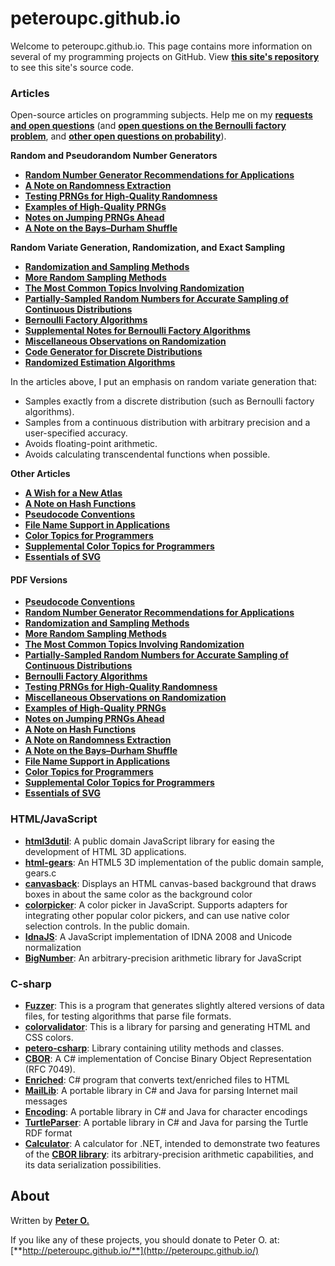 peteroupc.github.io
====

Welcome to peteroupc.github.io. This page contains more information
on several of my programming projects on GitHub.  View [**this site's repository**](https://github.com/peteroupc/peteroupc.github.io)
to see this site's source code.

<a id=Articles></a>
### Articles

Open-source articles on programming subjects.  Help me on my [**requests and open questions**](./requests.html) (and [**open questions on the Bernoulli factory problem**](./bernreq.html), and [**other open questions on probability**](./requestsother.html)).

**Random and Pseudorandom Number Generators**

* [**Random Number Generator Recommendations for Applications**](./random.html)
* [**A Note on Randomness Extraction**](./randextract.html)
* [**Testing PRNGs for High-Quality Randomness**](./randomtest.html)
* [**Examples of High-Quality PRNGs**](./hqprng.html)
* [**Notes on Jumping PRNGs Ahead**](./jump.html)
* [**A Note on the Bays&ndash;Durham Shuffle**](./bdshuffle.html)

**Random Variate Generation, Randomization, and Exact Sampling**

* [**Randomization and Sampling Methods**](./randomfunc.html)
* [**More Random Sampling Methods**](./randomnotes.html)
* [**The Most Common Topics Involving Randomization**](./randomcommon.html)
* [**Partially-Sampled Random Numbers for Accurate Sampling of Continuous Distributions**](./exporand.html)
* [**Bernoulli Factory Algorithms**](./bernoulli.html)
* [**Supplemental Notes for Bernoulli Factory Algorithms**](./bernsupp.html)
* [**Miscellaneous Observations on Randomization**](./randmisc.html)
* [**Code Generator for Discrete Distributions**](./autodist.html)
* [**Randomized Estimation Algorithms**](./estimation.html)

In the articles above, I put an emphasis on random variate generation that:

- Samples exactly from a discrete distribution (such as Bernoulli factory algorithms).
- Samples from a continuous distribution with arbitrary precision and a user-specified accuracy.
- Avoids floating-point arithmetic.
- Avoids calculating transcendental functions when possible.

**Other Articles**

* [**A Wish for a New Atlas**](./newatlas.html)
* [**A Note on Hash Functions**](./hash.html)
* [**Pseudocode Conventions**](./pseudocode.html)
* [**File Name Support in Applications**](./filenames.html)
* [**Color Topics for Programmers**](./colorgen.html)
* [**Supplemental Color Topics for Programmers**](./suppcolor.html)
* [**Essentials of SVG**](https://peteroupc.github.io/svg.html)

<a id=PDF_Versions></a>
#### PDF Versions

* [**Pseudocode Conventions**](./pseudocode.pdf)
* [**Random Number Generator Recommendations for Applications**](./random.pdf)
* [**Randomization and Sampling Methods**](./randomfunc.pdf)
* [**More Random Sampling Methods**](./randomnotes.pdf)
* [**The Most Common Topics Involving Randomization**](./randomcommon.pdf)
* [**Partially-Sampled Random Numbers for Accurate Sampling of Continuous Distributions**](./exporand.pdf)
* [**Bernoulli Factory Algorithms**](./bernoulli.pdf)
* [**Testing PRNGs for High-Quality Randomness**](./randomtest.pdf)
* [**Miscellaneous Observations on Randomization**](https://peteroupc.github.io/randmisc.pdf)
* [**Examples of High-Quality PRNGs**](./hqprng.pdf)
* [**Notes on Jumping PRNGs Ahead**](./jump.pdf)
* [**A Note on Hash Functions**](./hash.pdf)
* [**A Note on Randomness Extraction**](./randextract.pdf)
* [**A Note on the Bays&ndash;Durham Shuffle**](./bdshuffle.pdf)
* [**File Name Support in Applications**](./filenames.pdf)
* [**Color Topics for Programmers**](./colorgen.pdf)
* [**Supplemental Color Topics for Programmers**](./suppcolor.pdf)
* [**Essentials of SVG**](https://peteroupc.github.io/svg.pdf)

<a id=HTML_JavaScript></a>
### HTML/JavaScript

* [**html3dutil**](./html3dutil): A public domain JavaScript library for easing the development of HTML 3D applications.
* [**html-gears**](./html-gears): An HTML5 3D implementation of the public domain sample, gears.c
* [**canvasback**](./canvasback): Displays an HTML canvas-based background that draws boxes in about the same color as the background color
* [**colorpicker**](./colorpicker): A color picker in JavaScript. Supports adapters for integrating other popular color pickers, and can use native color selection controls. In the public domain.
* [**IdnaJS**](./IdnaJS): A JavaScript implementation of IDNA 2008 and Unicode normalization
* [**BigNumber**](./BigNumber): An arbitrary-precision arithmetic library for JavaScript

<a id=C_sharp></a>
### C-sharp

* [**Fuzzer**](./Fuzzer): This is a program that generates slightly altered versions
of data files, for testing algorithms that parse file formats.
* [**colorvalidator**](./colorvalidator): This is a library for parsing and generating HTML and CSS colors.
* [**petero-csharp**](./petero-csharp): Library containing utility methods and classes.
* [**CBOR**](./CBOR): A C# implementation of Concise Binary Object Representation (RFC 7049).
* [**Enriched**](./Enriched): C# program that converts text/enriched files to HTML
* [**MailLib**](./MailLib): A portable library in C# and Java for parsing Internet mail messages
* [**Encoding**](./Encoding): A portable library in C# and Java for character encodings
* [**TurtleParser**](./TurtleParser): A portable library in C# and Java for parsing the Turtle RDF format
* [**Calculator**](./Calculator): A calculator for .NET, intended to demonstrate
two features of the [**CBOR library**](./CBOR): its arbitrary-precision arithmetic capabilities, and its data serialization possibilities.

About
-----------

Written by [**Peter O.**](https://github.com/peteroupc/)

If you like any of these projects, you should donate to Peter O.
at: [**http://peteroupc.github.io/**](http://peteroupc.github.io/)
